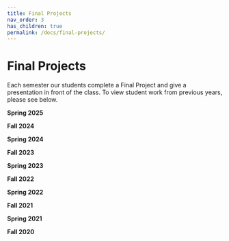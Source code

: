 ```yaml
---
title: Final Projects
nav_order: 3
has_children: true
permalink: /docs/final-projects/
---
```


# Final Projects

Each semester our students complete a Final Project and give a presentation in front of the class. To view student work from previous years, please see below.

**Spring 2025**

**Fall 2024**

**Spring 2024**

**Fall 2023**

**Spring 2023**

**Fall 2022**

**Spring 2022**

**Fall 2021**

**Spring 2021**

**Fall 2020**
